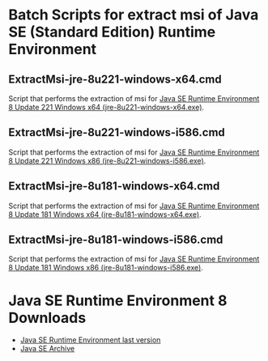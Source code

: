 # Batch Scripts for extract msi of Java SE (Standard Edition) Runtime Environment 

## ExtractMsi-jre-8u221-windows-x64.cmd
Script that performs the extraction of msi for [Java SE Runtime Environment 8 Update 221 Windows x64 (jre-8u221-windows-x64.exe)](https://download.oracle.com/otn/java/jdk/8u221-b11/230deb18db3e4014bb8e3e8324f81b43/jre-8u221-windows-x64.exe).

## ExtractMsi-jre-8u221-windows-i586.cmd
Script that performs the extraction of msi for [Java SE Runtime Environment 8 Update 221 Windows x86 (jre-8u221-windows-i586.exe)](https://download.oracle.com/otn/java/jdk/8u221-b11/230deb18db3e4014bb8e3e8324f81b43/jre-8u221-windows-i586.exe).

## ExtractMsi-jre-8u181-windows-x64.cmd
Script that performs the extraction of msi for [Java SE Runtime Environment 8 Update 181 Windows x64 (jre-8u181-windows-x64.exe)](http://download.oracle.com/otn-pub/java/jdk/8u181-b13/96a7b8442fe848ef90c96a2fad6ed6d1/jre-8u181-windows-x64.exe).

## ExtractMsi-jre-8u181-windows-i586.cmd
Script that performs the extraction of msi for [Java SE Runtime Environment 8 Update 181 Windows x86 (jre-8u181-windows-i586.exe)](http://download.oracle.com/otn-pub/java/jdk/8u181-b13/96a7b8442fe848ef90c96a2fad6ed6d1/jre-8u181-windows-i586.exe).

# Java SE Runtime Environment 8 Downloads
- [Java SE Runtime Environment last version](https://www.oracle.com/technetwork/java/javase/jre8-downloads-2133155.html)
- [Java SE Archive](https://www.oracle.com/technetwork/java/javase/downloads/java-archive-javase8-2177648.html)
